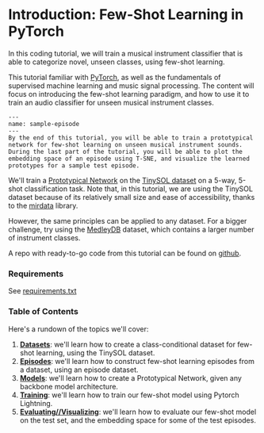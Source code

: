 # Introduction: Few-Shot Learning in PyTorch

In this coding tutorial, we will train a musical instrument classifier that is able to categorize novel, unseen classes, using few-shot learning. 

This tutorial  familiar with [PyTorch](https://pytorch.org/), as well as the fundamentals of supervised machine learning and music signal processing. 
The content will focus on introducing the few-shot learning paradigm, and how to use it to train an audio classifier for unseen musical instrument classes. 

```{figure} ../assets/sample-episode.png
---
name: sample-episode
---
By the end of this tutorial, you will be able to train a prototypical network for few-shot learning on unseen musical instrument sounds. During the last part of the tutorial, you will be able to plot the embedding space of an episode using T-SNE, and visualize the learned prototypes for a sample test episode.
```

We'll train a [Prototypical Network](/foundations-fsl/metric-based-fsl/) on the [TinySOL dataset](https://zenodo.org/record/3685367) on a 5-way, 5-shot classification task. 
Note that, in this tutorial, we are using the TinySOL dataset because of its relatively small size and ease of accessibility, thanks to the [mirdata](https://github.com/mir-dataset-loaders/mirdata/) library. 

However, the same principles can be applied to any dataset. For a bigger challenge, try using the [MedleyDB](https://medleydb.weebly.com/) dataset, which contains a larger number of instrument classes. 

A repo with ready-to-go code from this tutorial can be found on [github](https://github.com/music-fsl-zsl/music_fsl).

### Requirements

See [requirements.txt](https://github.com/music-fsl-zsl/tutorial/book/fsl-example/fsl/requirements.txt)

### Table of Contents

Here's a rundown of the topics we'll cover:

1. [**Datasets**](/fsl-example/datasets): we'll learn how to create a class-conditional dataset for few-shot learning, using the TinySOL dataset.
2. [**Episodes**](/fsl-example/episodes): we'll learn how to construct few-shot learning episodes from a dataset, using an episode dataset.  
3. [**Models**](/fsl-example/models): we'll learn how to create a Prototypical Network, given any backbone model architecture.
4. [**Training**](/fsl-example/training): we'll learn how to train our few-shot model using Pytorch Lightning.
5. [**Evaluating//Visualizing**](/fsl-example/evaluating): we'll learn how to evaluate our few-shot model on the test set, and the embedding space for some of the test episodes.
[]()


